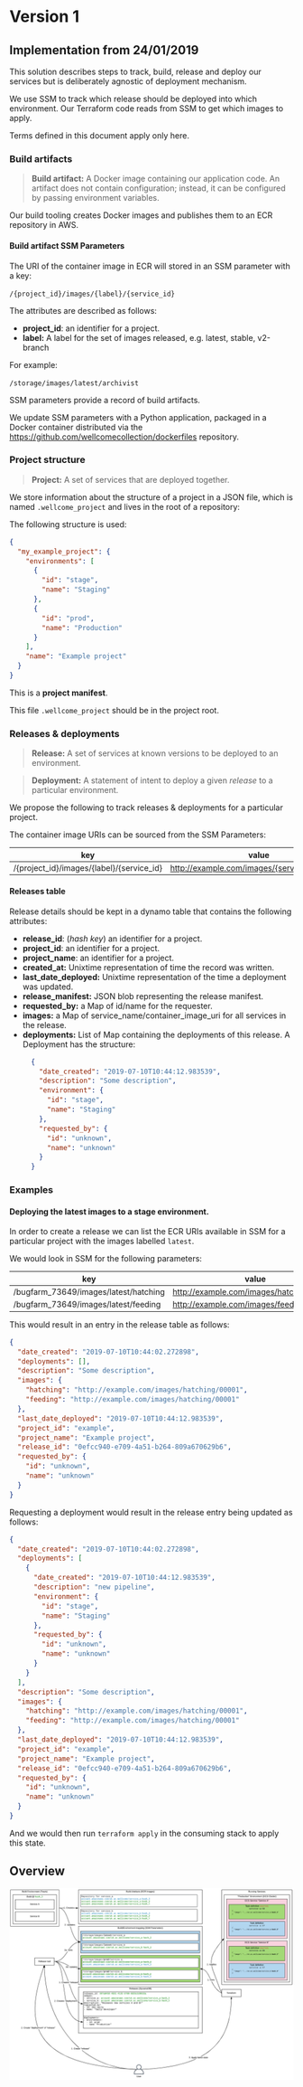 # Version 1 

## Implementation from 24/01/2019

This solution describes steps to track, build, release and deploy our services but is deliberately agnostic of deployment mechanism. 

We use SSM to track which release should be deployed into which environment. Our Terraform code reads from SSM to get which images to apply.

Terms defined in this document apply only here.

### Build artifacts

> **Build artifact:** A Docker image containing our application code. An artifact does not contain configuration; instead, it can be configured by passing environment variables.

Our build tooling creates Docker images and publishes them to an ECR repository in AWS.

#### Build artifact SSM Parameters

The URI of the container image in ECR will stored in an SSM parameter with a key:

 `/{project_id}/images/{label}/{service_id}`

The attributes are described as follows:
- **project_id**: an identifier for a project.
- **label:** A label for the set of images released, e.g. latest, stable, v2-branch

 For example:

 `/storage/images/latest/archivist`

SSM parameters provide a record of build artifacts.

We update SSM parameters with a Python application, packaged in a Docker container distributed via the https://github.com/wellcomecollection/dockerfiles repository.

### Project structure

> **Project:** A set of services that are deployed together.

We store information about the structure of a project in a JSON file, which is named `.wellcome_project` and lives in the root of a repository:

The following structure is used:

```json
{
  "my_example_project": {
    "environments": [
      {
        "id": "stage",
        "name": "Staging"
      },
      {
        "id": "prod",
        "name": "Production"
      }
    ],
    "name": "Example project"
  }
}
```

This is a **project manifest**.

This file `.wellcome_project` should be in the project root.

### Releases & deployments

> **Release:** A set of services at known versions to be deployed to an environment.

> **Deployment:** A statement of intent to deploy a given _release_ to a particular environment.

We propose the following to track releases & deployments for a particular project.

The container image URIs can be sourced from the SSM Parameters:

| key  	                                    | value                                         |
|---	                                    |---	                                        |
| /{project_id}/images/{label}/{service_id} | http://example.com/images/{service_id}/00001  |

#### Releases table

Release details should be kept in a dynamo table that contains the following attributes:

- **release_id**: (_hash key_) an identifier for a project.
- **project_id**: an identifier for a project.
- **project_name**: an identifier for a project.
- **created_at:** Unixtime representation of time the record was written.
- **last_date_deployed:** Unixtime representation of the time a deployment was updated.
- **release_manifest:** JSON blob representing the release manifest.
- **requested_by:** a Map of id/name for the requester.
- **images:** a Map of service_name/container_image_uri for all services in the release.
- **deployments:** List of Map containing the deployments of this release. A Deployment has the structure:
  ```json
    {
      "date_created": "2019-07-10T10:44:12.983539",
      "description": "Some description",
      "environment": {
        "id": "stage",
        "name": "Staging"
      },
      "requested_by": {
        "id": "unknown",
        "name": "unknown"
      }
    }
  ```

### Examples

#### Deploying the latest images to a stage environment.

In order to create a release we can list the ECR URIs available in SSM for a particular project with the images labelled `latest`.
 
 We would look in SSM for the following parameters:

| key  	                                    | value                                     |
|---	                                    |---	                                    |
| /bugfarm_73649/images/latest/hatching  	| http://example.com/images/hatching/00001  |
| /bugfarm_73649/images/latest/feeding 	    | http://example.com/images/feeding/00001  	|

This would result in an entry in the release table as follows:

```json
{
  "date_created": "2019-07-10T10:44:02.272898",
  "deployments": [],
  "description": "Some description",
  "images": {
    "hatching": "http://example.com/images/hatching/00001",
    "feeding": "http://example.com/images/hatching/00001"
  },
  "last_date_deployed": "2019-07-10T10:44:12.983539",
  "project_id": "example",
  "project_name": "Example project",
  "release_id": "0efcc940-e709-4a51-b264-809a670629b6",
  "requested_by": {
    "id": "unknown",
    "name": "unknown"
  }
}
```

Requesting a deployment would result in the release entry being updated as follows:

```json
{
  "date_created": "2019-07-10T10:44:02.272898",
  "deployments": [
    {
      "date_created": "2019-07-10T10:44:12.983539",
      "description": "new pipeline",
      "environment": {
        "id": "stage",
        "name": "Staging"
      },
      "requested_by": {
        "id": "unknown",
        "name": "unknown"
      }
    }
  ],
  "description": "Some description",
  "images": {
    "hatching": "http://example.com/images/hatching/00001",
    "feeding": "http://example.com/images/hatching/00001"
  },
  "last_date_deployed": "2019-07-10T10:44:12.983539",
  "project_id": "example",
  "project_name": "Example project",
  "release_id": "0efcc940-e709-4a51-b264-809a670629b6",
  "requested_by": {
    "id": "unknown",
    "name": "unknown"
  }
}
```

And we would then run `terraform apply` in the consuming stack to apply this state.

## Overview

![Overview](what_we_do_now.png)
